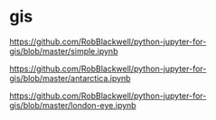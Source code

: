 # gis

https://github.com/RobBlackwell/python-jupyter-for-gis/blob/master/simple.ipynb

https://github.com/RobBlackwell/python-jupyter-for-gis/blob/master/antarctica.ipynb

https://github.com/RobBlackwell/python-jupyter-for-gis/blob/master/london-eye.ipynb
